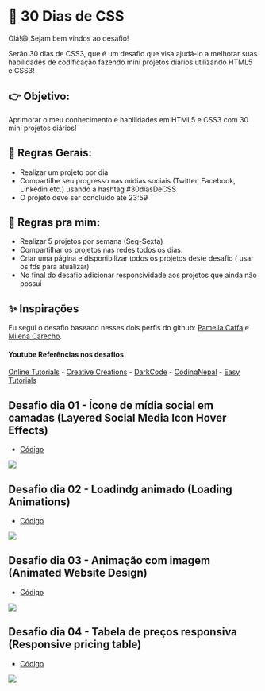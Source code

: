 # :rocket: 30 Dias de CSS

Olá!:smile:
Sejam bem vindos ao desafio!

Serão 30 dias de CSS3, que é um desafio que visa ajudá-lo a melhorar suas habilidades de codificação fazendo mini projetos diários utilizando HTML5 e CSS3!

## :point_right: Objetivo:

Aprimorar o meu conhecimento e habilidades em HTML5 e CSS3 com 30 mini projetos diários!

## :page_with_curl: Regras Gerais:

- Realizar um projeto por dia
- Compartilhe seu progresso nas mídias sociais (Twitter, Facebook, Linkedin etc.) usando a hashtag #30diasDeCSS
- O projeto deve ser concluído até 23:59

## :purple_heart: Regras pra mim:

- Realizar 5 projetos por semana (Seg-Sexta)
- Compartilhar os projetos nas redes todos os dias.
- Criar uma página e disponibilizar todos os projetos deste desafio ( usar os fds para atualizar)
- No final do desafio adicionar responsividade aos projetos que ainda não possui

## :sparkles: Inspirações

Eu segui o desafio baseado nesses dois perfis do github:
[Pamella Caffa](https://github.com/pcaffa/30daysCSS) e [Milena Carecho](https://github.com/MilenaCarecho/30diasDeCSS).

#### Youtube Referências nos desafios

[Online Tutorials](https://www.youtube.com/channel/UCbwXnUipZsLfUckBPsC7Jog) - [Creative Creations](https://www.youtube.com/channel/UCOKmVksbzoKJKmtu7rlEM1A) - [DarkCode](https://www.youtube.com/channel/UCD3KVjbb7aq2OiOffuungzw) - [CodingNepal](https://www.youtube.com/c/CodingNepal/videos) - [Easy Tutorials](https://www.youtube.com/channel/UCkjoHfkLEy7ZT4bA2myJ8xA)

## Desafio dia 01 - Ícone de mídia social em camadas (Layered Social Media Icon Hover Effects)

- [Código](https://github.com/iiizadora/30-days-CSS/tree/main/day-1)

<img src="https://github.com/iiizadora/30-days-CSS/blob/main/midia/dia01.gif">

## Desafio dia 02 - Loadindg animado (Loading Animations)


- [Código](https://github.com/iiizadora/30-days-CSS/tree/main/day-2)

<img src="https://github.com/iiizadora/30-days-CSS/blob/main/midia/dia02.gif">


## Desafio dia 03 - Animação com imagem (Animated Website Design)


- [Código](https://github.com/iiizadora/30-days-CSS/tree/main/day-3)

<img src="https://github.com/iiizadora/30-days-CSS/blob/main/midia/dia03.gif">


## Desafio dia 04 - Tabela de preços responsiva (Responsive pricing table)

- [Código](https://github.com/iiizadora/30-days-CSS/tree/main/day-4)

<img src="https://github.com/iiizadora/30-days-CSS/blob/main/midia/dia04.gif">
